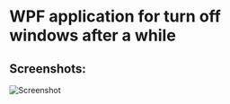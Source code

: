 # WPF application for turn off windows after a while

## Screenshots:

<img alt="Screenshot" src="https://user-images.githubusercontent.com/43573153/94158238-d6beec80-fe8a-11ea-88d0-290347da5e97.png">
